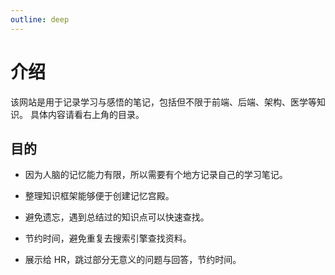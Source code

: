 ```yaml
---
outline: deep
---
```


# 介绍

该网站是用于记录学习与感悟的笔记，包括但不限于前端、后端、架构、医学等知识。
具体内容请看右上角的目录。

## 目的

- 因为人脑的记忆能力有限，所以需要有个地方记录自己的学习笔记。

- 整理知识框架能够便于创建记忆宫殿。

- 避免遗忘，遇到总结过的知识点可以快速查找。

- 节约时间，避免重复去搜索引擎查找资料。

- 展示给 HR，跳过部分无意义的问题与回答，节约时间。
